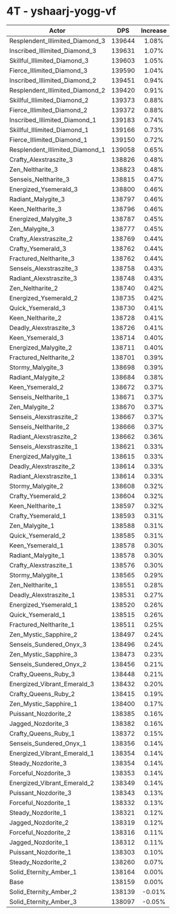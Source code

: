 # 4T - yshaarj-yogg-vf
| Actor | DPS | Increase |
|---|:---:|:---:|
|Resplendent_Illimited_Diamond_3|139644|1.08%|
|Inscribed_Illimited_Diamond_3|139631|1.07%|
|Skillful_Illimited_Diamond_3|139603|1.05%|
|Fierce_Illimited_Diamond_3|139590|1.04%|
|Inscribed_Illimited_Diamond_2|139451|0.94%|
|Resplendent_Illimited_Diamond_2|139420|0.91%|
|Skillful_Illimited_Diamond_2|139373|0.88%|
|Fierce_Illimited_Diamond_2|139372|0.88%|
|Inscribed_Illimited_Diamond_1|139183|0.74%|
|Skillful_Illimited_Diamond_1|139166|0.73%|
|Fierce_Illimited_Diamond_1|139150|0.72%|
|Resplendent_Illimited_Diamond_1|139058|0.65%|
|Crafty_Alexstraszite_3|138826|0.48%|
|Zen_Neltharite_3|138823|0.48%|
|Senseis_Neltharite_3|138815|0.47%|
|Energized_Ysemerald_3|138800|0.46%|
|Radiant_Malygite_3|138797|0.46%|
|Keen_Neltharite_3|138796|0.46%|
|Energized_Malygite_3|138787|0.45%|
|Zen_Malygite_3|138777|0.45%|
|Crafty_Alexstraszite_2|138769|0.44%|
|Crafty_Ysemerald_3|138762|0.44%|
|Fractured_Neltharite_3|138762|0.44%|
|Senseis_Alexstraszite_3|138758|0.43%|
|Radiant_Alexstraszite_3|138748|0.43%|
|Zen_Neltharite_2|138740|0.42%|
|Energized_Ysemerald_2|138735|0.42%|
|Quick_Ysemerald_3|138730|0.41%|
|Keen_Neltharite_2|138728|0.41%|
|Deadly_Alexstraszite_3|138726|0.41%|
|Keen_Ysemerald_3|138714|0.40%|
|Energized_Malygite_2|138711|0.40%|
|Fractured_Neltharite_2|138701|0.39%|
|Stormy_Malygite_3|138698|0.39%|
|Radiant_Malygite_2|138684|0.38%|
|Keen_Ysemerald_2|138672|0.37%|
|Senseis_Neltharite_1|138671|0.37%|
|Zen_Malygite_2|138670|0.37%|
|Senseis_Alexstraszite_2|138667|0.37%|
|Senseis_Neltharite_2|138666|0.37%|
|Radiant_Alexstraszite_2|138662|0.36%|
|Senseis_Alexstraszite_1|138621|0.33%|
|Energized_Malygite_1|138615|0.33%|
|Deadly_Alexstraszite_2|138614|0.33%|
|Radiant_Alexstraszite_1|138614|0.33%|
|Stormy_Malygite_2|138608|0.32%|
|Crafty_Ysemerald_2|138604|0.32%|
|Keen_Neltharite_1|138597|0.32%|
|Crafty_Ysemerald_1|138593|0.31%|
|Zen_Malygite_1|138588|0.31%|
|Quick_Ysemerald_2|138585|0.31%|
|Keen_Ysemerald_1|138578|0.30%|
|Radiant_Malygite_1|138578|0.30%|
|Crafty_Alexstraszite_1|138576|0.30%|
|Stormy_Malygite_1|138565|0.29%|
|Zen_Neltharite_1|138551|0.28%|
|Deadly_Alexstraszite_1|138531|0.27%|
|Energized_Ysemerald_1|138520|0.26%|
|Quick_Ysemerald_1|138515|0.26%|
|Fractured_Neltharite_1|138511|0.25%|
|Zen_Mystic_Sapphire_2|138497|0.24%|
|Senseis_Sundered_Onyx_3|138496|0.24%|
|Zen_Mystic_Sapphire_3|138473|0.23%|
|Senseis_Sundered_Onyx_2|138456|0.21%|
|Crafty_Queens_Ruby_3|138448|0.21%|
|Energized_Vibrant_Emerald_3|138432|0.20%|
|Crafty_Queens_Ruby_2|138415|0.19%|
|Zen_Mystic_Sapphire_1|138400|0.17%|
|Puissant_Nozdorite_2|138385|0.16%|
|Jagged_Nozdorite_3|138382|0.16%|
|Crafty_Queens_Ruby_1|138372|0.15%|
|Senseis_Sundered_Onyx_1|138356|0.14%|
|Energized_Vibrant_Emerald_1|138354|0.14%|
|Steady_Nozdorite_3|138354|0.14%|
|Forceful_Nozdorite_3|138353|0.14%|
|Energized_Vibrant_Emerald_2|138349|0.14%|
|Puissant_Nozdorite_3|138343|0.13%|
|Forceful_Nozdorite_1|138332|0.13%|
|Steady_Nozdorite_1|138321|0.12%|
|Jagged_Nozdorite_2|138319|0.12%|
|Forceful_Nozdorite_2|138316|0.11%|
|Jagged_Nozdorite_1|138312|0.11%|
|Puissant_Nozdorite_1|138303|0.10%|
|Steady_Nozdorite_2|138260|0.07%|
|Solid_Eternity_Amber_1|138164|0.00%|
|Base|138159|0.00%|
|Solid_Eternity_Amber_2|138139|-0.01%|
|Solid_Eternity_Amber_3|138097|-0.05%|
